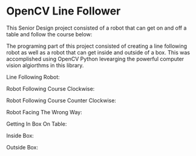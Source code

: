 # OpenCV Line Follower
This Senior Design project consisted of a robot that can get on and off a table and follow the course below:



The programing part of this project consisted of creating a line following robot as well as a robot that can get inside and outside of a box.
This was accomplished using OpenCV Python levearging the powerful computer vision algiorthms in this library. 

Line Following Robot:

Robot Following Course Clockwise:

Robot Following Course Counter Clockwise:

Robot Facing The Wrong Way:

Getting In Box On Table:

Inside Box:

Outside Box: 

